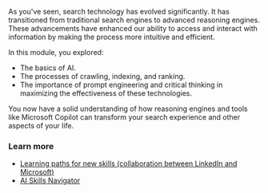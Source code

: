 As you've seen, search technology has evolved significantly. It has transitioned from traditional search engines to advanced reasoning engines. These advancements have enhanced our ability to access and interact with information by making the process more intuitive and efficient.

In this module, you explored:

- The basics of AI.
- The processes of crawling, indexing, and ranking.
- The importance of prompt engineering and critical thinking in maximizing the effectiveness of these technologies.

You now have a solid understanding of how reasoning engines and tools like Microsoft Copilot can transform your search experience and other aspects of your life.

### Learn more

- [Learning paths for new skills (collaboration between LinkedIn and Microsoft)](https://aka.ms/MyLearningPath)
- [AI Skills Navigator](https://aka.ms/ai-skills)
